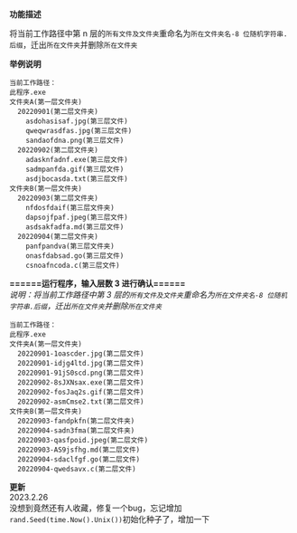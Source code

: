 **功能描述**

将当前工作路径中第 n 层的`所有文件及文件夹`重命名为`所在文件夹名-8 位随机字符串.后缀`，迁出`所在文件夹`并删除`所在文件夹`

**举例说明**

    当前工作路径：
    此程序.exe
    文件夹A(第一层文件夹)
      20220901(第二层文件夹)
        asdohasisaf.jpg(第三层文件)
        qweqwrasdfas.jpg(第三层文件)
        sandaofdna.png(第三层文件)
      20220902(第二层文件夹)
        adasknfadnf.exe(第三层文件)
        sadmpanfda.gif(第三层文件)
        asdjbocasda.txt(第三层文件)
    文件夹B(第一层文件夹)
      20220903(第二层文件夹)
        nfdosfdaif(第三层文件夹)
        dapsojfpaf.jpeg(第三层文件)
        asdsakfadfa.md(第三层文件)
      20220904(第二层文件夹)
        panfpandva(第三层文件夹)
        onasfdabsad.go(第三层文件)
        csnoafncoda.c(第三层文件)

**======运行程序，输入层数 3 进行确认======**  
_说明：将当前工作路径中第 3 层的`所有文件及文件夹`重命名为`所在文件夹名-8 位随机字符串.后缀`，迁出`所在文件夹`并删除`所在文件夹`_

    当前工作路径：
    此程序.exe
    文件夹A(第一层文件夹)
      20220901-1oascder.jpg(第二层文件)
      20220901-idjg4ltd.jpg(第二层文件)
      20220901-91jS0scd.png(第二层文件)
      20220902-8sJXNsax.exe(第二层文件)
      20220902-fosJaq2s.gif(第二层文件)
      20220902-asmCmse2.txt(第二层文件)
    文件夹B(第一层文件夹)
      20220903-fandpkfn(第二层文件夹)
      20220904-sadn3fma(第二层文件夹)
      20220903-qasfpoid.jpeg(第二层文件)
      20220903-AS9jsfhg.md(第二层文件)
      20220904-sdaclfgf.go(第二层文件)
      20220904-qwedsavx.c(第二层文件)

**更新**  
2023.2.26  
没想到竟然还有人收藏，修复一个bug，忘记增加`rand.Seed(time.Now().Unix())`初始化种子了，增加一下